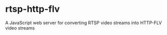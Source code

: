 # rtsp-http-flv
A JavaScript web server for converting RTSP video streams into HTTP-FLV video streams
